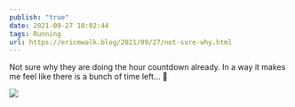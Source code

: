 ```yaml
---
publish: "true"
date: 2021-09-27 10:02:44
tags: Running
url: https://ericmwalk.blog/2021/09/27/not-sure-why.html
---
```


Not sure why they are doing the hour countdown already. In a way it makes me feel like there is a bunch of time left… 🤔


![](https://ericmwalk.blog/uploads/2021/3326c90ce0.jpg)
